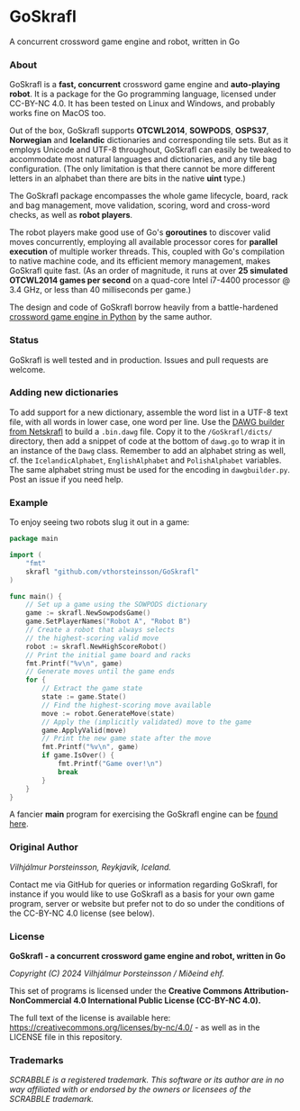 # GoSkrafl
A concurrent crossword game engine and robot, written in Go

### About

GoSkrafl is a **fast, concurrent** crossword game engine and **auto-playing robot**.
It is a package for the Go programming language, licensed under CC-BY-NC 4.0.
It has been tested on Linux and Windows, and probably works fine on MacOS too.

Out of the box, GoSkrafl supports **OTCWL2014**, **SOWPODS**, **OSPS37**,
**Norwegian** and **Icelandic** dictionaries and corresponding tile sets.
But as it employs Unicode and UTF-8 throughout, GoSkrafl can easily be tweaked
to accommodate most natural languages and dictionaries, and any tile bag
configuration. (The only limitation is that there cannot be more different
letters in an alphabet than there are bits in the native **uint** type.)

The GoSkrafl package encompasses the whole game lifecycle, board, rack and bag
management, move validation, scoring, word and cross-word checks, as well as
**robot players**.

The robot players make good use of Go's **goroutines** to discover valid
moves concurrently, employing all available processor cores for
**parallel execution** of multiple worker threads. This, coupled with Go's
compilation to native machine code, and its efficient memory management,
makes GoSkrafl quite fast. (As an order of magnitude, it runs at
over **25 simulated OTCWL2014 games per second** on a quad-core
Intel i7-4400 processor @ 3.4 GHz, or less than 40 milliseconds per game.)

The design and code of GoSkrafl borrow heavily from a battle-hardened
[crossword game engine in Python](https://github.com/vthorsteinsson/Netskrafl)
by the same author.

### Status

GoSkrafl is well tested and in production. Issues and pull requests are welcome.

### Adding new dictionaries

To add support for a new dictionary, assemble the word list in a UTF-8 text file,
with all words in lower case, one word per line. Use the
[DAWG builder from Netskrafl](https://github.com/vthorsteinsson/Netskrafl/blob/master/utils/dawgbuilder.py)
to build a `.bin.dawg` file.
Copy it to the `/GoSkrafl/dicts/` directory, then add a snippet of
code at the bottom of `dawg.go` to wrap it in an instance of the `Dawg` class. Remember to
add an alphabet string as well, cf. the `IcelandicAlphabet`,
`EnglishAlphabet` and `PolishAlphabet` variables.
The same alphabet string must be used for the encoding in `dawgbuilder.py`.
Post an issue if you need help.

### Example

To enjoy seeing two robots slug it out in a game:

```go
package main

import (
    "fmt"
    skrafl "github.com/vthorsteinsson/GoSkrafl"
)

func main() {
    // Set up a game using the SOWPODS dictionary
    game := skrafl.NewSowpodsGame()
    game.SetPlayerNames("Robot A", "Robot B")
    // Create a robot that always selects
    // the highest-scoring valid move
    robot := skrafl.NewHighScoreRobot()
    // Print the initial game board and racks
    fmt.Printf("%v\n", game)
    // Generate moves until the game ends
    for {
        // Extract the game state
        state := game.State()
        // Find the highest-scoring move available
        move := robot.GenerateMove(state)
        // Apply the (implicitly validated) move to the game
        game.ApplyValid(move)
        // Print the new game state after the move
        fmt.Printf("%v\n", game)
        if game.IsOver() {
            fmt.Printf("Game over!\n")
            break
        }
    }
}
```

A fancier **main** program for exercising the GoSkrafl engine can
be [found here](https://github.com/vthorsteinsson/GoSkrafl/blob/master/main/main.go).

### Original Author

_Vilhjálmur Þorsteinsson, Reykjavík, Iceland._

Contact me via GitHub for queries or information regarding GoSkrafl,
for instance if you would like to use GoSkrafl as a basis for your
own game program, server or website but prefer not to do so under the
conditions of the CC-BY-NC 4.0 license (see below).

### License

**GoSkrafl - a concurrent crossword game engine and robot, written in Go**

*Copyright (C) 2024 Vilhjálmur Þorsteinsson / Miðeind ehf.*

This set of programs is licensed under the **Creative Commons
Attribution-NonCommercial 4.0 International Public License (CC-BY-NC 4.0).**

The full text of the license is available
here: https://creativecommons.org/licenses/by-nc/4.0/ - as well as in the
LICENSE file in this repository.

### Trademarks

*SCRABBLE is a registered trademark. This software or its author are in no way*
*affiliated with or endorsed by the owners or licensees of the SCRABBLE trademark.*

